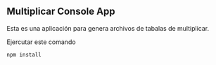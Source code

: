 ## Multiplicar Console App

Esta es una aplicación para genera archivos de tabalas de multiplicar.

Ejercutar este comando

```
npm install
```